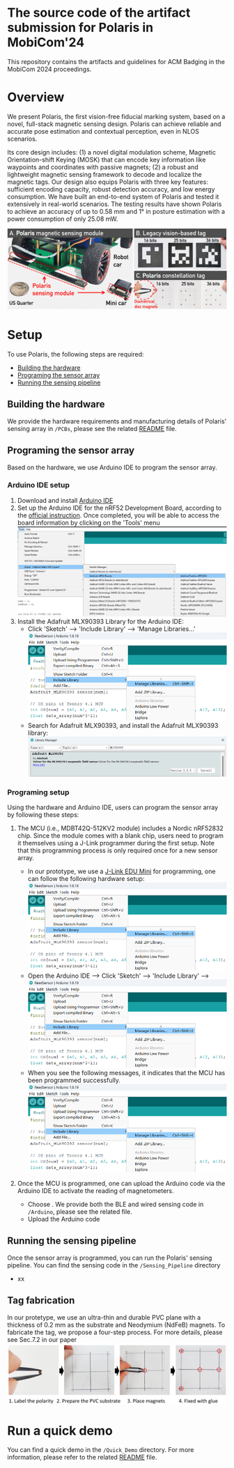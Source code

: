 # The source code of the artifact submission for Polaris in MobiCom'24

This repository contains the artifacts and guidelines for ACM Badging in the MobiCom 2024 proceedings.

# Overview
We present Polaris, the first vision-free fiducial marking system, based on a novel, full-stack magnetic sensing design. 
Polaris can achieve reliable and accurate pose estimation and contextual perception, even in NLOS scenarios. 

Its core design includes: (1) a novel digital modulation scheme, Magnetic Orientation-shift Keying (MOSK) that can encode key information like waypoints and coordinates with passive magnets; (2) a robust and lightweight magnetic sensing framework to decode and localize the magnetic tags. 
Our design also equips Polaris with three key features: sufficient encoding capacity, robust detection accuracy, and low energy consumption. 
We have built an end-to-end system of Polaris and tested it extensively in real-world scenarios. The testing results have shown Polaris to achieve an accuracy of up to 0.58 mm and 1&deg; in posture estimation with a power consumption of only 25.08 mW.

![plot](./Imgs/illustration.png)


# Setup
To use Polaris, the following steps are required:
* [Building the hardware](#building-the-hardware)
* [Programing the sensor array](#programing-the-sensor-array)
* [Running the sensing pipeline](#running-the-sensing-pipeline)

## Building the hardware
We provide the hardware requirements and manufacturing details of Polaris' sensing array in `/PCBs`, please see the related [README](./PCBs/README.md) file.

## Programing the sensor array
Based on the hardware, we use Arduino IDE to program the sensor array.
### Arduino IDE setup
1. Download and install [Arduino IDE](https://www.arduino.cc/en/software)
2. Set up the Arduino IDE for the nRF52 Development Board, according to the [official instruction](https://learn.adafruit.com/bluefruit-nrf52-feather-learning-guide/arduino-bsp-setup).
Once completed, you will be able to access the board information by clicking on the 'Tools' menu
  ![plot](./Imgs/nRF52_arduino_configuration.png)
3. Install the Adafruit MLX90393 Library for the Arduino IDE:
    - Click 'Sketch' --> 'Include Library' --> 'Manage Libraries...'
    ![plot](./Imgs/sensor_arduino_library.png)
    - Search for Adafruit MLX90393, and install the Adafruit MLX90393 library:
    ![plot](./Imgs/install_MLX90393_library.png)


### Programing setup
Using the hardware and Arduino IDE, users can program the sensor array by following these steps:
1. The MCU (i.e., MDBT42Q-512KV2 module) includes a Nordic nRF52832 chip. Since the module comes with a blank chip, users need to program it themselves using a J-Link programmer during the first setup.
Note that this programming process is only required once for a new sensor array.
    - In our prototype, we use a [J-Link EDU Mini](https://www.segger.com/products/debug-probes/j-link/models/j-link-edu-mini/) for programming, one can follow the following hardware setup:
    ![plot](./Imgs/sensor_arduino_library.png)
    - Open the Arduino IDE --> Click 'Sketch' --> 'Include Library' -->
    ![plot](./Imgs/sensor_arduino_library.png)
    - When you see the following messages, it indicates that the MCU has been programmed successfully.
    ![plot](./Imgs/sensor_arduino_library.png)


2. Once the MCU is programmed, one can upload the Arduino code via the Arduino IDE to activate the reading of magnetometers.
    - Choose . We provide both the BLE and wired sensing code in `/Arduino`, please see the related file. 
    - Upload the Arduino code

## Running the sensing pipeline
Once the sensor array is programmed, you can run the Polaris' sensing pipeline. You can find the sensing code in the `/Sensing_Pipeline` directory
  - xx

## Tag fabrication
In our protetype, we use an ultra-thin and durable PVC plane with 
a thickness of 0.2 mm as the substrate and Neodymium (NdFeB) 
magnets.
To fabricate the tag, we propose a four-step process. For more details, please see Sec.7.2 in our paper
   ![plot](./Imgs/tag_fabrication.png)


# Run a quick demo
You can find a quick demo in the `/Quick_Demo` directory. For more information, please refer to the related [README](./Quick_Demo/README.md) file.